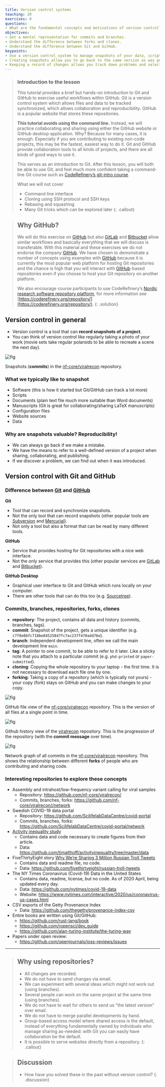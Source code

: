 ```yaml
---
title: Version control systems
teaching: 20
exercises: 0
questions:
- What are the fundamental concepts and motivations of version control?
objectives:
- Get a mental representation for commits and branches.
- Understand the difference between forks and clones.
- Understand the difference between Git and GitHub.
keypoints:
- Use a version control system to manage snapshots of your data, scripts, documents, manuscripts and more!
- Creating snapshots allow you to go back to the same version as was published, shared with a collaborator or used in an analysis
- Keeping a record of changes allows you track down problems and selectively undo/redo
---
```


> ### Introduction to the lesson
> This tutorial provides a brief but hands-on introduction to Git and
> GitHub to exercise useful workflows within GitHub.  Git is a version
> control system which allows files and data to be tracked synchronized,
> which allows collaboration and reproducibility.
> GitHub is a popular website that stores these repositories.
>
> **This tutorial avoids using the command line.** Instead, we will practice collaborating and sharing using either the GitHub website or GitHub desktop application. Why? Because for many cases, it is enough. Especially if you are contributing to existing non-code projects, this may be the fastest, easiest way to do it. Git and GitHub provide collaboration tools to all kinds of projects, and there are all kinds of good ways to use it.
>
> This serves as an introduction to Git. After this lesson, you will both be able to use Git, and feel much more confident taking a command-line Git course such as [CodeRefinery’s git-intro course](https://coderefinery.github.io/git-intro/).
>
> What we will not cover
> * Command line interface
> * Cloning using SSH protocol and SSH keys
> * Rebasing and squashing
> * Many Git tricks which can be explored later
{: .callout}

> ## Why GitHub?
>
> We will do this exercise on [GitHub](https://github.com) but also
> [GitLab](https://gitlab.com) and [Bitbucket](https://bitbucket.org) allow
> similar workflows and basically everything that we will discuss is transferable. With
> this material and these exercises we do not endorse the company
> [GitHub](https://github.com). We have chosen to demonstrate a number of
> concepts using examples with [GitHub](https://github.com) because it is
> currently the most popular web platform for hosting Git repositories and the chance is high
> that you will interact with [GitHub](https://github.com)-based repositories even if you
> choose to host your Git repository on another platform.
>
> We also encourage course participants to use CodeRefinery’s [Nordic research software repository platform](https://source.coderefinery.org),
> for more information see [https://coderefinery.org/repository/](https://coderefinery.org/repository/).
{: .solution}

## Version control in general

- Version control is a tool that can **record snapshots of a project**.
- You can think of version control like regularly taking a photo of your work
  (movie sets take regular polaroids to be able to recreate a scene the next day).

![fig](../fig/basics/commits-snapshots.png)

Snapshots (**commits**) in the [nf-core/viralrecon](https://github.com/nf-core/viralrecon/) repository.



### What we typically like to snapshot

- Software (this is how it started but Git/GitHub can track a lot more)
- Scripts
- Documents (plain text file much more suitable than Word documents)
- Manuscripts (Git is great for collaborating/sharing LaTeX manuscripts)
- Configuration files
- Website sources
- Data


### Why are snapshots valuable? Reproducibility!

- We can always go back if we make a mistake.
- We have the means to refer to a well-defined version of a project when sharing, collaborating, and publishing.
- If we discover a problem, we can find out when it was introduced.


## Version control with Git and GitHub

### Difference between [Git](https://git-scm.com) and [GitHub](https://github.com)

**Git**
- Tool that can record and synchronize snapshots.
- Not the only tool that can record snapshots (other popular tools are
[Subversion](https://subversion.apache.org) and [Mercurial](https://www.mercurial-scm.org)).
- Not only a tool but also a format that can be read by many different tools.

**GitHub**
- Service that provides hosting for Git repositories with a nice web interface.
- Not the only service that provides this (other popular services are
[GitLab](https://about.gitlab.com/) and [Bitbucket](https://bitbucket.org)).

**GitHub Desktop**
- Graphical user interface to Git and GitHub which runs locally on your computer.
- There are other tools that can do this too (e.g. [Sourcetree](https://www.sourcetreeapp.com/)).


### Commits, branches, repositories, forks, clones

- **repository**: The project, contains all data and history (commits, branches, tags).
- **commit**: Snapshot of the project, gets a unique identifier (e.g. `c7f0e8bfc718be04525847fc7ac237f470add76e`).
- **branch**: Independent development line, often we call the main development line `main`.
- **tag**: A pointer to one commit, to be able to refer to it later. Like a sticky note that you attach to a particular commit (e.g. `phd-printed` or `paper-submitted`).
- **cloning**: Copying the whole repository to your laptop - the first time. It is not necessary to download each file one by one.
- **forking**: Taking a copy of a repository (which is typically not yours) - your
  copy (fork) stays on GitHub and you can make changes to your copy.

![fig](../fig/basics/file-view.png)

GitHub file view of the
[nf-core/viralrecon](https://github.com/nf-core/viralrecon/)
repository.  This is the version of all files at a single point in
time.


![fig](../fig/basics/history-demo.png)

Github history view of the
[viralrecon](https://github.com/nf-core/viralrecon/commits/master)
repository.  This is the progression of the repository (with the
**commit message** over time).

![fig](../fig/basics/commits-and-branches.png)

Network graph of all commits in the
[nf-core/viralrecon](https://github.com/nf-core/viralrecon/network)
repository.  This shows the relationship between different **forks**
of people who are contributing and sharing code.


### Interesting repositories to explore these concepts

- Assembly and intrahost/low-frequency variant calling for viral samples
  - Repository: <https://github.com/nf-core/viralrecon/>
  - Commits, branches, forks: <https://github.com/nf-core/viralrecon//network>
- Swedish COVID-19 data portal
  - Repository: <https://github.com/ScilifelabDataCentre/covid-portal>
  - Commits, branches, forks: <https://github.com/ScilifelabDataCentre/covid-portal/network>
- [Activity inequality study](http://activityinequality.stanford.edu/)
  - Contains data and code necessary to create figures from their article.
  - Data: <https://github.com/timalthoff/activityinequality/tree/master/data>
- FiveThirtyEight story [Why We’re Sharing 3 Million Russian Troll Tweets](https://fivethirtyeight.com/features/why-were-sharing-3-million-russian-troll-tweets/)
  - Contains data and readme file, no code.
  - Data: <https://github.com/fivethirtyeight/russian-troll-tweets>
- The NY Times Coronavirus (Covid-19) Data in the United States
  - Contains data, readme, license, but no code.  As of 2020 April,
    being updated every day.
  - Data: <https://github.com/nytimes/covid-19-data>
  - Website: <https://www.nytimes.com/interactive/2020/us/coronavirus-us-cases.html>
- CSV exports of the Getty Provenance Index
  - Data: <https://github.com/thegetty/provenance-index-csv>
- Entire books are written using Git/GitHub:
  - <https://github.com/rust-lang/book>
  - <https://github.com/ropensci/dev_guide>
  - <https://github.com/alan-turing-institute/the-turing-way>
- Papers under open review:
  - <https://github.com/openjournals/joss-reviews/issues>

---

> ## Why using repositories?
>
> - All changes are recorded.
> - We do not have to send changes via email.
> - We can experiment with several ideas which might not work out (using branches).
> - Several people can work on the same project at the same time (using branches).
> - We do not have to wait for others to send us "the latest version" over email.
> - We do not have to merge parallel developments by hand.
> - Group-based access model where shared access is the default, instead of
>   everything fundamentally owned by individuals who manage sharing as-needed:
>   with Git you can easily have collaboration be the default.
> - It is possible to serve websites directly from a repository.
{: .callout}

> ## Discussion
>
> - How have you solved these in the past without version control?
{: .discussion}
